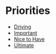 # Priorities

* [Driving](./driving.md)
* [Important](./important.md)
* [Nice to Have](./nice-to-have.md)
* [Ultimate](./ultimate.md)
